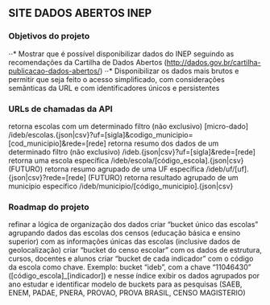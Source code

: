 
## **SITE DADOS ABERTOS INEP**

### Objetivos do projeto
⋅⋅* Mostrar que é possível disponibilizar dados do INEP seguindo as recomendações da Cartilha de Dados Abertos (http://dados.gov.br/cartilha-publicacao-dados-abertos/)
⋅⋅* Disponibilizar os dados mais brutos e permitir que seja feito o acesso simplificado, com considerações semânticas da URL e com identificadores únicos e persistentes

### URLs de chamadas da API
retorna escolas com um determinado filtro (não exclusivo) [micro-dado]
/ideb/escolas.{json|csv}?uf=[sigla]&codigo_municipio=[cod_municipio]&rede=[rede]
retorna resumo dos dados de um determinado filtro (não exclusivo)
/ideb.{json|csv}?uf=[sigla]&rede=[rede]
retorna uma escola específica
/ideb/escola/[código_escola].{json|csv}
(FUTURO) retorna resumo agrupado de uma UF específica
/ideb/uf/[uf].{json|csv}?rede=[rede]
(FUTURO) retorna resultado agrupado de um município específico
/ideb/municipio/[código_municipio].{json|csv}

### Roadmap do projeto
refinar a lógica de organização dos dados
criar “bucket único das escolas” agrupando dados das escolas dos censos (educação básica e ensino superior) com as informações únicas das escolas (inclusive dados de geolocalização)
criar “bucket do censo escolar” com os dados de estrutura, cursos, docentes e alunos
criar “bucket de cada indicador” com o código da escola como chave. Exemplo: bucket “ideb”, com a chave “11046430” ([código_escola]_[indicador]) e nesse índice exibir os dados agrupados por ano
estudar e identificar modelo de buckets para as pesquisas (SAEB, ENEM, PADAE, PNERA, PROVAO, PROVA BRASIL, CENSO MAGISTERIO)
